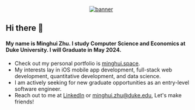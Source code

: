 <p align="center">
  <a href="https://navendu.me"><img src="https://pbs.twimg.com/profile_banners/1416121751843475456/1651700284/1500x500"(https://pbs.twimg.com/profile_banners/1416121751843475456/1651700284/1500x500) alt="banner" href=""></a>
  </br>
</p>

## Hi there 👋
#### My name is Minghui Zhu. I study Computer Science and Economics at Duke University. I will Graduate in May 2024.

- Check out my personal portfolio is [minghui.space](http://minghui.space/).
- My interests lay in iOS mobile app development, full-stack web development, quantitative development, and data science.
- I am actively seeking for new graduate opportunities as an entry-level software engineer.
- Reach out to me at [LinkedIn](https://www.linkedin.com/in/zhuminghui17/) or minghui.zhu@duke.edu, Let's make friends!

